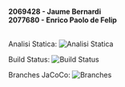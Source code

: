 **2069428 - Jaume Bernardi**<br>
**2077680 - Enrico Paolo de Felip**<br><br>

Analisi Statica: ![Analisi Statica](https://img.shields.io/badge/Validation-Success-green)

Build Status: ![Build Status](https://img.shields.io/badge/Build-Success-green)

Branches JaCoCo: ![Branches](https://img.shields.io/badge/Branches-0-red)

